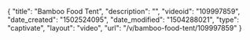 {
    "title": "Bamboo Food Tent",
    "description": "",
    "videoid": "109997859",
    "date_created": "1502524095",
    "date_modified": "1504288021",
    "type": "captivate",
    "layout": "video",
    "url": "\/v\/bamboo-food-tent\/109997859"
}